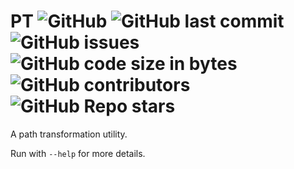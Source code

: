 # PT ![GitHub](https://img.shields.io/github/license/SteveBeeblebrox/PT?style=flat-square) ![GitHub last commit](https://img.shields.io/github/last-commit/SteveBeeblebrox/PT?style=flat-square) ![GitHub issues](https://img.shields.io/github/issues-raw/SteveBeeblebrox/PT?style=flat-square) ![GitHub code size in bytes](https://img.shields.io/github/languages/code-size/SteveBeeblebrox/PT?style=flat-square) ![GitHub contributors](https://img.shields.io/github/contributors/SteveBeeblebrox/PT?color=007EC6&style=flat-square) ![GitHub Repo stars](https://img.shields.io/github/stars/SteveBeeblebrox/PT?style=flat-square)
A path transformation utility. 

Run with `--help` for more details.
